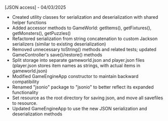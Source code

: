 [JSON access] - 04/03/2025
 - Created utility classes for serialization and deserialization with shared helper functions
 - Added accessor methods to GameWorld: getItems(), getFixtures(), getMonsters(), getPuzzles()
 - Refactored serialization from string concatenation to custom Jackson serializers (similar to existing deserialization)
 - Removed unnecessary toString() methods and related tests; updated GameController's save()/restore() methods
 - Split storage into separate gameworld.json and player.json files (player.json stores item names as strings, with actual items in gameworld.json)
 - Modified GameEngineApp constructor to maintain backward compatibility
 - Renamed "jsonio" package to "jsonio" to better reflect its expanded functionality
 - Set resource as the root directory for saving json, and move all savefiles to resource.
 - Updated GameEngineApp to use the new JSON serialization and deserialization methods